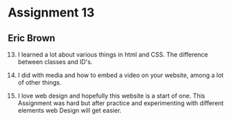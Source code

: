 # Assignment 13
## Eric Brown


13. I learned a lot about various things in html and CSS. The difference between
classes and ID's.

14. I did with media and how to embed a video on your website, among a lot of
other things.

15. I love web design and hopefully this website is a start of one. This Assignment
was hard but after practice and experimenting with different elements web Design
will get easier.
